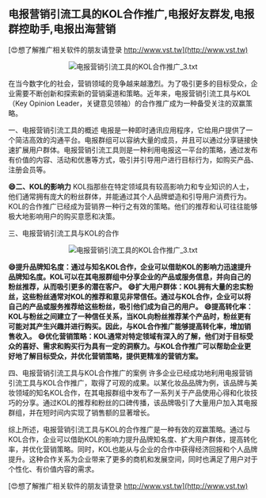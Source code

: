 ## **电报营销引流工具的KOL合作推广,电报好友群发,电报群控助手,电报出海营销**

[😍想了解推广相关软件的朋友请登录 http://www.vst.tw](http://www.vst.tw)

 <center><img src="https://vst.tw/MP4/tuiguang/png/6.png" alt="电报营销引流工具的KOL合作推广_3.txt"></center>

在当今数字化的社会，营销领域的竞争越来越激烈。为了吸引更多的目标受众，企业需要不断创新和探索新的营销渠道和策略。近年来，电报营销引流工具与KOL（Key Opinion Leader，关键意见领袖）的合作推广成为一种备受关注的双赢策略。

一、电报营销引流工具的概述
电报是一种即时通讯应用程序，它给用户提供了一个简洁高效的沟通平台。电报群组可以容纳大量的成员，并且可以通过分享链接快速扩展用户群体。电报营销引流工具则是一种利用电报这一平台的策略，通过发布有价值的内容、活动和优惠等方式，吸引并引导用户进行目标行为，如购买产品、注册会员等。

**😄二、KOL的影响力**
KOL指那些在特定领域具有较高影响力和专业知识的人士，他们通常拥有庞大的粉丝群体，并能通过其个人品牌塑造和引导用户消费行为。KOL的合作推广已经成为营销界一种行之有效的策略。他们的推荐和认可往往能够极大地影响用户的购买意愿和决策。

三、电报营销引流工具与KOL的合作

 <center><img src="https://vst.tw/MP4/tuiguang/png/7.png" alt="电报营销引流工具的KOL合作推广_3.txt"></center>

**😄提升品牌知名度：通过与知名KOL合作，企业可以借助KOL的影响力迅速提升品牌知名度。KOL可以在其电报群组中分享企业的产品或服务信息，并向自己的粉丝推荐，从而吸引更多的潜在客户。**
**😄扩大用户群体：KOL拥有大量的忠实粉丝，这些粉丝通常对KOL的推荐和意见非常信任。通过与KOL合作，企业可以将自己的产品或服务推荐给这些粉丝，吸引他们成为自己的用户。**
**😄提高转化率：KOL与粉丝之间建立了一种信任关系，当KOL向粉丝推荐某个产品时，粉丝更有可能对其产生兴趣并进行购买。因此，与KOL合作推广能够提高转化率，增加销售收入。**
**😄优化营销策略：KOL通常对特定领域有深入的了解，他们对于目标受众的喜好、需求和购买行为具有一定的洞察力。与KOL合作推广可以帮助企业更好地了解目标受众，并优化营销策略，提供更精准的营销方案。**

四、电报营销引流工具与KOL合作推广的案例
许多企业已经成功地利用电报营销引流工具与KOL合作推广，取得了可观的成果。以某化妆品品牌为例，该品牌与美妆领域的知名KOL合作，在其电报群组中发布了一系列关于产品使用心得和化妆技巧的分享。通过KOL的推荐和粉丝的口碑传播，该品牌吸引了大量用户加入其电报群组，并在短时间内实现了销售额的显著增长。

综上所述，电报营销引流工具与KOL的合作推广是一种有效的双赢策略。通过与KOL合作，企业可以借助KOL的影响力提升品牌知名度、扩大用户群体，提高转化率，并优化营销策略。同时，KOL也能从与企业的合作中获得经济回报和个人品牌提升。这种合作关系为企业带来了更多的商机和发展空间，同时也满足了用户对于个性化、有价值内容的需求。

[😍想了解推广相关软件的朋友请登录 http://www.vst.tw](http://www.vst.tw)



